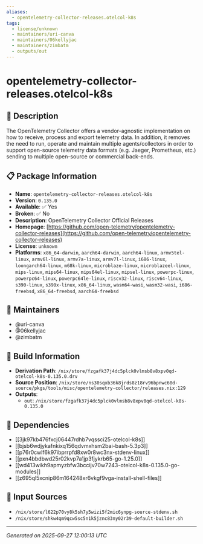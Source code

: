 ```yaml
---
aliases:
  - opentelemetry-collector-releases.otelcol-k8s
tags:
  - license/unknown
  - maintainers/uri-canva
  - maintainers/06kellyjac
  - maintainers/zimbatm
  - outputs/out
---
```


# opentelemetry-collector-releases.otelcol-k8s

## 📝 Description

The OpenTelemetry Collector offers a vendor-agnostic implementation on how
to receive, process and export telemetry data. In addition, it removes the
need to run, operate and maintain multiple agents/collectors in order to
support open-source telemetry data formats (e.g. Jaeger, Prometheus, etc.)
sending to multiple open-source or commercial back-ends.


## 📋 Package Information

- **Name**: `opentelemetry-collector-releases.otelcol-k8s`
- **Version**: `0.135.0`
- **Available**: ✅ Yes
- **Broken**: ✅ No
- **Description**: OpenTelemetry Collector Official Releases
- **Homepage**: [https://github.com/open-telemetry/opentelemetry-collector-releases](https://github.com/open-telemetry/opentelemetry-collector-releases)
- **License**: `unknown`
- **Platforms**: `x86_64-darwin`, `aarch64-darwin`, `aarch64-linux`, `armv5tel-linux`, `armv6l-linux`, `armv7a-linux`, `armv7l-linux`, `i686-linux`, `loongarch64-linux`, `m68k-linux`, `microblaze-linux`, `microblazeel-linux`, `mips-linux`, `mips64-linux`, `mips64el-linux`, `mipsel-linux`, `powerpc-linux`, `powerpc64-linux`, `powerpc64le-linux`, `riscv32-linux`, `riscv64-linux`, `s390-linux`, `s390x-linux`, `x86_64-linux`, `wasm64-wasi`, `wasm32-wasi`, `i686-freebsd`, `x86_64-freebsd`, `aarch64-freebsd`
## 👥 Maintainers

- @uri-canva
- @06kellyjac
- @zimbatm


## 🔧 Build Information

- **Derivation Path**: `/nix/store/fzgafk37j4dc5plck0vlmsb8v8xpv0qd-otelcol-k8s-0.135.0.drv`
- **Source Position**: `/nix/store/ns30sqxb36k8jrds8z18rv96bpnwc60d-source/pkgs/tools/misc/opentelemetry-collector/releases.nix:129`
- **Outputs**:
  - `out`:  `/nix/store/fzgafk37j4dc5plck0vlmsb8v8xpv0qd-otelcol-k8s-0.135.0`

## 🔗 Dependencies

- [[3jk97kb476fxcj06447rdhb7vqssci25-otelcol-k8s]]
- [[bjsb6wdjykafnkixq156qdvmxhsm2bai-bash-5.3p3]]
- [[p76r0cwlf6k97ibprrpfd8xw0r8wc3nx-stdenv-linux]]
- [[pxn4bbdbwd25r02kvp7a1jp3fjykrb65-go-1.25.0]]
- [[wd413wikh9apmyzbfw3bccijv70w7243-otelcol-k8s-0.135.0-go-modules]]
- [[z695ql5xcnip86m164248xr6vkgf9vga-install-shell-files]]

## 📁 Input Sources

- `/nix/store/l622p70vy8k5sh7y5wizi5f2mic6ynpg-source-stdenv.sh`
- `/nix/store/shkw4qm9qcw5sc5n1k5jznc83ny02r39-default-builder.sh`

---
*Generated on 2025-09-27 12:00:13 UTC*
